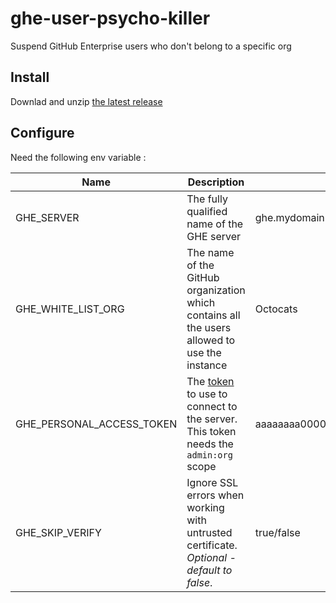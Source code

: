 # ghe-user-psycho-killer
Suspend GitHub Enterprise users who don't belong to a specific org

## Install
Downlad and unzip [the latest release](https://github.com/helaili/ghe-user-psycho-killer/releases/latest)

## Configure
Need the following env variable :

|Name|Description|Sample value|
|----|-----------|------------|
|GHE_SERVER|The fully qualified name of the GHE server|ghe.mydomain.com|
|GHE_WHITE_LIST_ORG|The name of the GitHub organization which contains all the users allowed to use the instance|Octocats|
|GHE_PERSONAL_ACCESS_TOKEN|The [token](https://help.github.com/articles/creating-an-access-token-for-command-line-use/) to use to connect to the server. This token needs the `admin:org` scope|aaaaaaaa000000007b8eba5a9dea532cf8980000|
|GHE_SKIP_VERIFY|Ignore SSL errors when working with untrusted certificate. *Optional - default to false*.|true/false|

